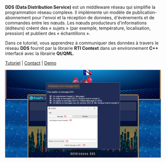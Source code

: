 **DDS (Data Distribution Service)** est un middleware réseau
qui simplifie la programmation réseau complexe.
Il implémente un modèle de publication-abonnement pour l'envoi
et la réception de données, d'événements et de commandes entre les nœuds.
Les nœuds producteurs d'informations (éditeurs) créent des « sujets »
(par exemple, température, localisation, pression)
et publient des « échantillons ».

Dans ce tutoriel, vous apprendrez à communiquer des données
à travers le réseau **DDS** fournit par la librairie **RTI Context**
dans un environnement **C++** interfacé avec la librairie **Qt/QML**.

[Tutoriel](https://readydev.ovh/home/tutoriels/cpp/references-dds "Suivre le tutoriel sur ReadyDEV") |
[Contact](https://www.linkedin.com/in/tia-gerard-kesse/ "Contactez-moi sur LinkedIn") |
[Demo](https://www.linkedin.com/posts/tia-gerard-kesse_c-r%C3%A9f%C3%A9rence-dds-data-distribution-service-activity-7356852342345850881-7Tua?utm_source=share&utm_medium=member_desktop&rcm=ACoAABOftRsB0Rh0MlSyRYweX14f_pNxyDgEm70 "Suivre la demo sur LinkedIn")

[![demo.png](doc/demo.png "Suivre la démo sur LinkedIn")](https://www.linkedin.com/posts/tia-gerard-kesse_c-r%C3%A9f%C3%A9rence-dds-data-distribution-service-activity-7356852342345850881-7Tua?utm_source=share&utm_medium=member_desktop&rcm=ACoAABOftRsB0Rh0MlSyRYweX14f_pNxyDgEm70)
